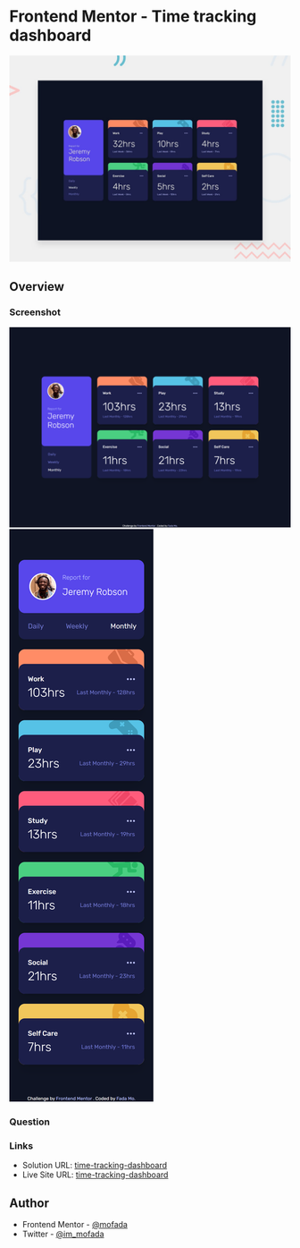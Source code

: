 # Frontend Mentor - Time tracking dashboard

![Design preview for the Time tracking dashboard coding challenge](./design/desktop-preview.jpg)

## Overview

### Screenshot

![screenshot](screenshot/screenshot.png)
![screenshot-mobile](screenshot/screenshot-mobile.png)

### Question

### Links

- Solution URL: [time-tracking-dashboard](https://www.frontendmentor.io/solutions/product-preview-card-component-with-tailwind-5RefINCxoS)
- Live Site URL: [time-tracking-dashboard](https://mofada.github.io/frontend-mentor/challenges/time-tracking-dashboard/)

## Author

- Frontend Mentor - [@mofada](https://www.frontendmentor.io/profile/mofada)
- Twitter - [@im_mofada](https://x.com/im_mofada)
